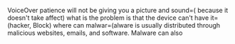 VoiceOver patience will not be giving you a picture and sound=( because it doesn't take affect)
what is the problem is that the device can't have it=(hacker, Block)
where can malwar=(alware is usually distributed through malicious websites, emails, and software. Malware can also
